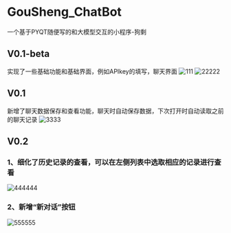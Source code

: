 # GouSheng_ChatBot
一个基于PYQT随便写的和大模型交互的小程序-狗剩
## V0.1-beta
实现了一些基础功能和基础界面，例如APIkey的填写，聊天界面
![111](https://github.com/user-attachments/assets/846ef2ad-7206-4de5-854c-b8a2e4ec7e97)
![22222](https://github.com/user-attachments/assets/f54ac8f4-e9cd-4f83-9534-c3fcb144f442)
## V0.1
新增了聊天数据保存和查看功能，聊天时自动保存数据，下次打开时自动读取之前的聊天记录
![3333](https://github.com/user-attachments/assets/5e503cbc-6d15-4b16-b232-5b9c749eea25)
## V0.2
### 1、细化了历史记录的查看，可以在左侧列表中选取相应的记录进行查看
![444444](https://github.com/user-attachments/assets/93d7752c-0a6e-4f65-babc-77d7752c74f5)
### 2、新增“新对话”按钮
![555555](https://github.com/user-attachments/assets/690fdedc-39e6-4639-899f-5382bd76b8c1)




